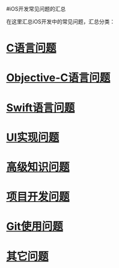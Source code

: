 #iOS开发常见问题的汇总

在这里汇总iOS开发中的常见问题，汇总分类：

[C语言问题](01-C语言问题)
=====

[Objective-C语言问题](02-Objective-C语言问题)
=====

[Swift语言问题](03-Swift语言问题)
=====

[UI实现问题](04-UI实现问题)
====

[高级知识问题](05-高级知识问题)
====

[项目开发问题](06-项目开发问题)
====

[Git使用问题](07-Git使用问题)
====

[其它问题](其它问题)
====









